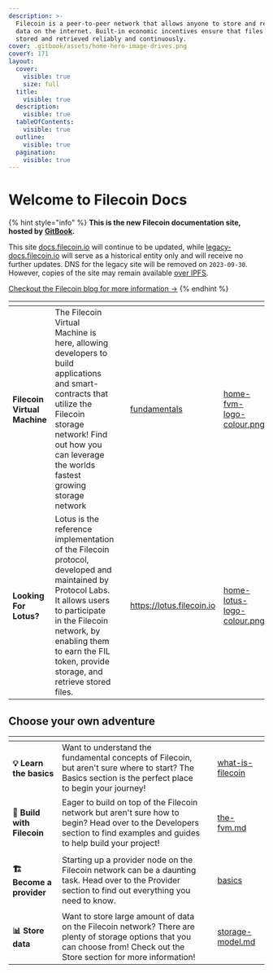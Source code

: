 ```yaml
---
description: >-
  Filecoin is a peer-to-peer network that allows anyone to store and retrieve
  data on the internet. Built-in economic incentives ensure that files are
  stored and retrieved reliably and continuously.
cover: .gitbook/assets/home-hero-image-drives.png
coverY: 171
layout:
  cover:
    visible: true
    size: full
  title:
    visible: true
  description:
    visible: true
  tableOfContents:
    visible: true
  outline:
    visible: true
  pagination:
    visible: true
---
```


# Welcome to Filecoin Docs

{% hint style="info" %}
**This is the new Filecoin documentation site, hosted by** [**GitBook**](https://gitbook.com)**.**

This site [docs.filecoin.io](https://docs.filecoin.io) will continue to be updated, while [legacy-docs.filecoin.io](https://legacy-docs.filecoin.io) will serve as a historical entity only and will receive no further updates. DNS for the legacy site will be removed on `2023-09-30`. However, copies of the site may remain available [over IPFS](https://fleek.ipfs.io/ipfs/QmeyfnoothgLP9ft2MYBVXw1WeaPqvV6Z1JU4QUbZsAQKM/).

[Checkout the Filecoin blog for more information →](https://filecoin.io/blog/posts/filecoin-docs-is-moving-to-gitbook/)
{% endhint %}

<table data-card-size="large" data-view="cards"><thead><tr><th></th><th></th><th></th><th data-hidden data-card-target data-type="content-ref"></th><th data-hidden data-card-cover data-type="files"></th></tr></thead><tbody><tr><td><h4>Filecoin Virtual Machine</h4></td><td>The Filecoin Virtual Machine is here, allowing developers to build applications and smart-contracts that utilize the Filecoin storage network! Find out how you can leverage the worlds fastest growing storage network</td><td></td><td><a href="smart-contracts/fundamentals/">fundamentals</a></td><td><a href=".gitbook/assets/home-fvm-logo-colour.png">home-fvm-logo-colour.png</a></td></tr><tr><td><h4>Looking For Lotus?</h4></td><td>Lotus is the reference implementation of the Filecoin protocol, developed and maintained by Protocol Labs. It allows users to participate in the Filecoin network, by enabling them to earn the FIL token, provide storage, and retrieve stored files.</td><td></td><td><a href="https://lotus.filecoin.io">https://lotus.filecoin.io</a></td><td><a href=".gitbook/assets/home-lotus-logo-colour.png">home-lotus-logo-colour.png</a></td></tr></tbody></table>

## Choose your own adventure

<table data-card-size="large" data-view="cards"><thead><tr><th></th><th></th><th></th><th data-hidden data-card-target data-type="content-ref"></th></tr></thead><tbody><tr><td><h4><span data-gb-custom-inline data-tag="emoji" data-code="1f4a1">💡</span> Learn the basics</h4></td><td>Want to understand the fundamental concepts of Filecoin, but aren't sure where to start? The Basics section is the perfect place to begin your journey!</td><td></td><td><a href="basics/what-is-filecoin/">what-is-filecoin</a></td></tr><tr><td><h4><span data-gb-custom-inline data-tag="emoji" data-code="1f527">🔧</span> Build with Filecoin</h4></td><td>Eager to build on top of the Filecoin network but aren't sure how to begin? Head over to the Developers section to find examples and guides to help build your project!</td><td></td><td><a href="smart-contracts/fundamentals/the-fvm.md">the-fvm.md</a></td></tr><tr><td><h4><span data-gb-custom-inline data-tag="emoji" data-code="1f3d7">🏗</span> Become a provider</h4></td><td>Starting up a provider node on the Filecoin network can be a daunting task. Head over to the Provider section to find out everything you need to know.</td><td></td><td><a href="storage-providers/basics/">basics</a></td></tr><tr><td><h4><span data-gb-custom-inline data-tag="emoji" data-code="1f4ca">📊</span> Store data</h4></td><td>Want to store large amount of data on the Filecoin network? There are plenty of storage options that you can choose from! Check out the Store section for more information!</td><td></td><td><a href="basics/what-is-filecoin/storage-model.md">storage-model.md</a></td></tr></tbody></table>
